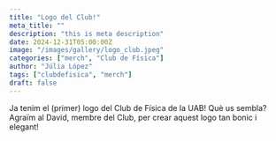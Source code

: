 ```yaml
---
title: "Logo del Club!"
meta_title: ""
description: "this is meta description"
date: 2024-12-31T05:00:00Z
image: "/images/gallery/logo_club.jpeg"
categories: ["merch", "Club de Física"]
author: "Júlia López"
tags: ["clubdefisica", "merch"]
draft: false
---
```


Ja tenim el (primer) logo del Club de Física de la UAB! Què us sembla? Agraïm al David, membre del Club, per crear aquest logo tan bonic i elegant!

